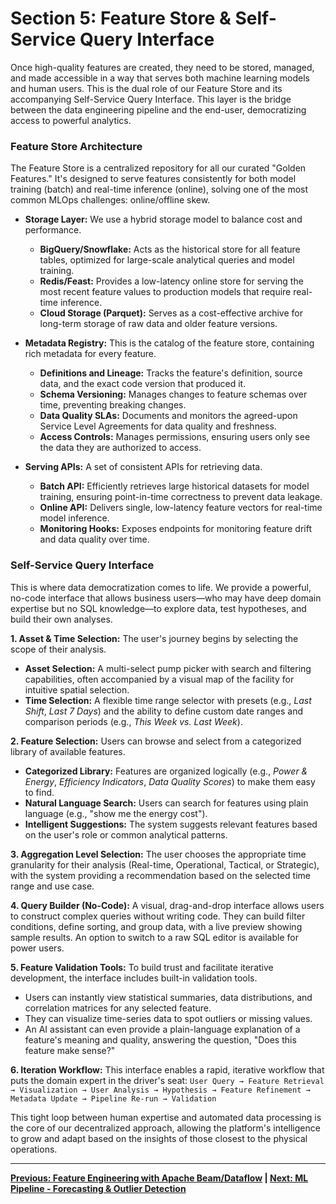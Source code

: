 # Section 5: Feature Store & Self-Service Query Interface

Once high-quality features are created, they need to be stored, managed, and made accessible in a way that serves both machine learning models and human users. This is the dual role of our Feature Store and its accompanying Self-Service Query Interface. This layer is the bridge between the data engineering pipeline and the end-user, democratizing access to powerful analytics.

### Feature Store Architecture

The Feature Store is a centralized repository for all our curated "Golden Features." It's designed to serve features consistently for both model training (batch) and real-time inference (online), solving one of the most common MLOps challenges: online/offline skew.

-   **Storage Layer:** We use a hybrid storage model to balance cost and performance.
    -   **BigQuery/Snowflake:** Acts as the historical store for all feature tables, optimized for large-scale analytical queries and model training.
    -   **Redis/Feast:** Provides a low-latency online store for serving the most recent feature values to production models that require real-time inference.
    -   **Cloud Storage (Parquet):** Serves as a cost-effective archive for long-term storage of raw data and older feature versions.

-   **Metadata Registry:** This is the catalog of the feature store, containing rich metadata for every feature.
    -   **Definitions and Lineage:** Tracks the feature's definition, source data, and the exact code version that produced it.
    -   **Schema Versioning:** Manages changes to feature schemas over time, preventing breaking changes.
    -   **Data Quality SLAs:** Documents and monitors the agreed-upon Service Level Agreements for data quality and freshness.
    -   **Access Controls:** Manages permissions, ensuring users only see the data they are authorized to access.

-   **Serving APIs:** A set of consistent APIs for retrieving data.
    -   **Batch API:** Efficiently retrieves large historical datasets for model training, ensuring point-in-time correctness to prevent data leakage.
    -   **Online API:** Delivers single, low-latency feature vectors for real-time model inference.
    -   **Monitoring Hooks:** Exposes endpoints for monitoring feature drift and data quality over time.

### Self-Service Query Interface

This is where data democratization comes to life. We provide a powerful, no-code interface that allows business users—who may have deep domain expertise but no SQL knowledge—to explore data, test hypotheses, and build their own analyses.

**1. Asset & Time Selection:**
The user's journey begins by selecting the scope of their analysis.
-   **Asset Selection:** A multi-select pump picker with search and filtering capabilities, often accompanied by a visual map of the facility for intuitive spatial selection.
-   **Time Selection:** A flexible time range selector with presets (e.g., *Last Shift*, *Last 7 Days*) and the ability to define custom date ranges and comparison periods (e.g., *This Week vs. Last Week*).

**2. Feature Selection:**
Users can browse and select from a categorized library of available features.
-   **Categorized Library:** Features are organized logically (e.g., *Power & Energy*, *Efficiency Indicators*, *Data Quality Scores*) to make them easy to find.
-   **Natural Language Search:** Users can search for features using plain language (e.g., "show me the energy cost").
-   **Intelligent Suggestions:** The system suggests relevant features based on the user's role or common analytical patterns.

**3. Aggregation Level Selection:**
The user chooses the appropriate time granularity for their analysis (Real-time, Operational, Tactical, or Strategic), with the system providing a recommendation based on the selected time range and use case.

**4. Query Builder (No-Code):**
A visual, drag-and-drop interface allows users to construct complex queries without writing code. They can build filter conditions, define sorting, and group data, with a live preview showing sample results. An option to switch to a raw SQL editor is available for power users.

**5. Feature Validation Tools:**
To build trust and facilitate iterative development, the interface includes built-in validation tools.
-   Users can instantly view statistical summaries, data distributions, and correlation matrices for any selected feature.
-   They can visualize time-series data to spot outliers or missing values.
-   An AI assistant can even provide a plain-language explanation of a feature's meaning and quality, answering the question, "Does this feature make sense?"

**6. Iteration Workflow:**
This interface enables a rapid, iterative workflow that puts the domain expert in the driver's seat:
`User Query → Feature Retrieval → Visualization → User Analysis → Hypothesis → Feature Refinement → Metadata Update → Pipeline Re-run → Validation`

This tight loop between human expertise and automated data processing is the core of our decentralized approach, allowing the platform's intelligence to grow and adapt based on the insights of those closest to the physical operations.

---
**[Previous: Feature Engineering with Apache Beam/Dataflow](./04_feature_engineering.md) | [Next: ML Pipeline - Forecasting & Outlier Detection](./06_ml_pipeline.md)**